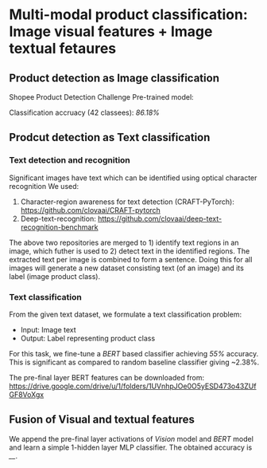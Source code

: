 # Multi-modal product classification: Image visual features + Image textual fetaures

## Product detection as Image classification
Shopee Product Detection Challenge
Pre-trained model:

Classification accruacy (42 classees): *86.18%*

## Prodcut detection as Text classification
### Text detection and recognition
Significant images have text which can be identified using optical character recognition
We used:
1) Character-region awareness for text detection (CRAFT-PyTorch): https://github.com/clovaai/CRAFT-pytorch
2) Deep-text-recognition: https://github.com/clovaai/deep-text-recognition-benchmark

The above two repositories are merged to 1) identify text regions in an image, which futher is used to 2) detect text in the identified regions. The extracted text per image is combined to form a sentence. Doing this for all images will generate a new dataset consisting text (of an image) and its label (image product class). 

### Text classification
From the given text dataset, we formulate a text classification problem: 
- Input: Image text
- Output: Label representing product class

For this task, we fine-tune a *BERT* based classifier achieving *55%* accuracy. This is significant as compared to random baseline classifier giving ~2.38%. 

The pre-final layer BERT features can be downloaded from:
https://drive.google.com/drive/u/1/folders/1UVnhpJOe0O5yESD473o43ZUfGF8VoXgx


## Fusion of Visual and textual features
We append the pre-final layer activations of *Vision* model and *BERT* model and learn a simple 1-hidden layer MLP classifier. The obtained accuracy is *__*.

